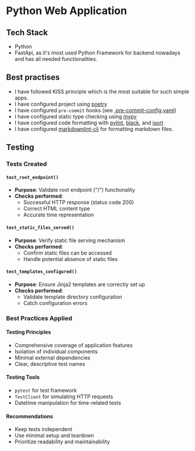 # Python Web Application

## Tech Stack

* Python
* FastApi, as it's most used Python Framework
for backend nowadays and has all needed functionalities.

## Best practises

* I have followed KISS principle which is the most suitable for such simple apps.
* I have configured project using [poetry](https://python-poetry.org/)
* I have configured `pre-commit` hooks (see [.pre-commit-config.yaml](.pre-commit-config.yaml))
* I have configured static type checking using [mypy](https://mypy-lang.org/)
* I have configured code formatting
  with [pylint](https://www.pylint.org/), [black](https://black.readthedocs.io/en/stable/#),
  and [isort](https://pycqa.github.io/isort/)
* I have configured [markdownlint-cli](https://github.com/igorshubovych/markdownlint-cli)
for formatting markdown files.

## Testing

### Tests Created

#### `test_root_endpoint()`
- **Purpose**: Validate root endpoint ("/") functionality
- **Checks performed**:
  - Successful HTTP response (status code 200)
  - Correct HTML content type
  - Accurate time representation

#### `test_static_files_served()`
- **Purpose**: Verify static file serving mechanism
- **Checks performed**:
  - Confirm static files can be accessed
  - Handle potential absence of static files

#### `test_templates_configured()`
- **Purpose**: Ensure Jinja2 templates are correctly set up
- **Checks performed**:
  - Validate template directory configuration
  - Catch configuration errors

### Best Practices Applied

#### Testing Principles
- Comprehensive coverage of application features
- Isolation of individual components
- Minimal external dependencies
- Clear, descriptive test names

#### Testing Tools
- `pytest` for test framework
- `TestClient` for simulating HTTP requests
- Datetime manipulation for time-related tests

#### Recommendations
- Keep tests independent
- Use minimal setup and teardown
- Prioritize readability and maintainability
